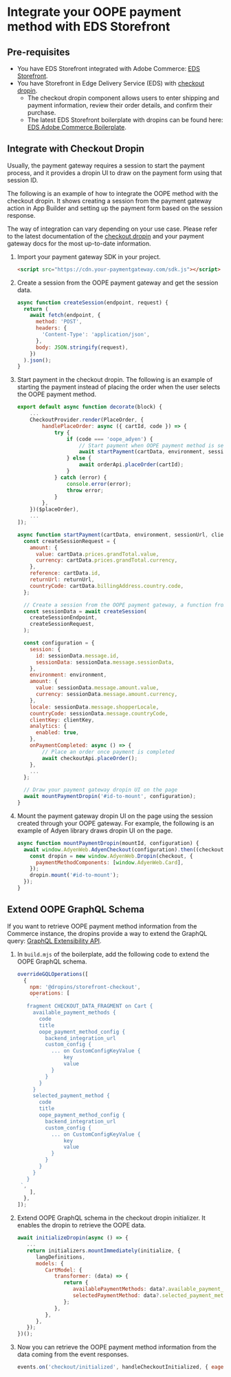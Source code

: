 # Integrate your OOPE payment method with EDS Storefront

## Pre-requisites

- You have EDS Storefront integrated with Adobe Commerce: [EDS Storefront](https://experienceleague.adobe.com/developer/commerce/storefront/).
- You have Storefront in Edge Delivery Service (EDS) with [checkout dropin](https://experienceleague.adobe.com/developer/commerce/storefront/dropins/checkout/).
  - The checkout dropin component allows users to enter shipping and payment information, review their order details, and confirm their purchase.
  - The latest EDS Storefront boilerplate with dropins can be found here: [EDS Adobe Commerce Boilerplate](https://github.com/hlxsites/aem-boilerplate-commerce).

## Integrate with Checkout Dropin

Usually, the payment gateway requires a session to start the payment process, and it provides a dropin UI to draw on the payment form using that session ID.

The following is an example of how to integrate the OOPE method with the checkout dropin. It shows creating a session from the payment gateway action in App Builder and setting up the payment form based on the session response.

The way of integration can vary depending on your use case. Please refer to the latest documentation of the [checkout dropin](https://experienceleague.adobe.com/developer/commerce/storefront/dropins/checkout/) and your payment gateway docs for the most up-to-date information.

1. Import your payment gateway SDK in your project.
   ```html
   <script src="https://cdn.your-paymentgateway.com/sdk.js"></script>
   ```
2. Create a session from the OOPE payment gateway and get the session data.
   ```javascript
   async function createSession(endpoint, request) {
     return (
       await fetch(endpoint, {
         method: 'POST',
         headers: {
           'Content-Type': 'application/json',
         },
         body: JSON.stringify(request),
       })
     ).json();
   }
   ```
3. Start payment in the checkout dropin.
   The following is an example of starting the payment instead of placing the order when the user selects the OOPE payment method.

   ```javascript
   export default async function decorate(block) {
       ...
       CheckoutProvider.render(PlaceOrder, {
           handlePlaceOrder: async ({ cartId, code }) => {
               try {
                   if (code === 'oope_adyen') {
                       // Start payment when OOPE payment method is selected
                       await startPayment(cartData, environment, sessionUrl, clientKey, returnUrl);
                   } else {
                       await orderApi.placeOrder(cartId);
                   }
               } catch (error) {
                   console.error(error);
                   throw error;
               }
           },
       })($placeOrder),
       ...
   ]);

   async function startPayment(cartData, environment, sessionUrl, clientKey, returnUrl) {
     const createSessionRequest = {
       amount: {
         value: cartData.prices.grandTotal.value,
         currency: cartData.prices.grandTotal.currency,
       },
       reference: cartData.id,
       returnUrl: returnUrl,
       countryCode: cartData.billingAddress.country.code,
     };

     // Create a session from the OOPE payment gateway, a function from the previous step
     const sessionData = await createSession(
       createSessionEndpoint,
       createSessionRequest,
     );

     const configuration = {
       session: {
         id: sessionData.message.id,
         sessionData: sessionData.message.sessionData,
       },
       environment: environment,
       amount: {
         value: sessionData.message.amount.value,
         currency: sessionData.message.amount.currency,
       },
       locale: sessionData.message.shopperLocale,
       countryCode: sessionData.message.countryCode,
       clientKey: clientKey,
       analytics: {
         enabled: true,
       },
       onPaymentCompleted: async () => {
           // Place an order once payment is completed
           await checkoutApi.placeOrder();
       },
       ...
     };

     // Draw your payment gateway dropin UI on the page
     await mountPaymentDropin('#id-to-mount', configuration);
   }
   ```

4. Mount the payment gateway dropin UI on the page using the session created through your OOPE gateway.
   For example, the following is an example of Adyen library draws dropin UI on the page.
   ```javascript
   async function mountPaymentDropin(mountId, configuration) {
     await window.AdyenWeb.AdyenCheckout(configuration).then((checkout) => {
       const dropin = new window.AdyenWeb.Dropin(checkout, {
         paymentMethodComponents: [window.AdyenWeb.Card],
       });
       dropin.mount('#id-to-mount');
     });
   }
   ```

## Extend OOPE GraphQL Schema

If you want to retrieve OOPE payment method information from the Commerce instance, the dropins provide a way to extend the GraphQL query: [GraphQL Extensibility API](https://experienceleague.adobe.com/developer/commerce/storefront/dropins/all/extending/).

1. In `build.mjs` of the boilerplate, add the following code to extend the OOPE GraphQL schema.

   ```javascript
   overrideGQLOperations([
     {
       npm: '@dropins/storefront-checkout',
       operations: [
         `
      fragment CHECKOUT_DATA_FRAGMENT on Cart {
        available_payment_methods {
          code
          title
          oope_payment_method_config {
            backend_integration_url
            custom_config {
              ... on CustomConfigKeyValue {
                  key
                  value
              }
            }
          }
        }
        selected_payment_method {
          code
          title
          oope_payment_method_config {
            backend_integration_url
            custom_config {
              ... on CustomConfigKeyValue {
                  key
                  value
              }
            }
          }
        }
      }
    `,
       ],
     },
   ]);
   ```

2. Extend OOPE GraphQL schema in the checkout dropin initializer. It enables the dropin to retrieve the OOPE data.

   ```javascript
   await initializeDropin(async () => {
      ...
      return initializers.mountImmediately(initialize, {
         langDefinitions,
         models: {
            CartModel: {
               transformer: (data) => {
                  return {
                     availablePaymentMethods: data?.available_payment_methods,
                     selectedPaymentMethod: data?.selected_payment_method,
                  };
               },
            },
         },
      });
   })();
   ```

3. Now you can retrieve the OOPE payment method information from the data coming from the event responses.
   ```javascript
   events.on('checkout/initialized', handleCheckoutInitialized, { eager: true });
   ```
